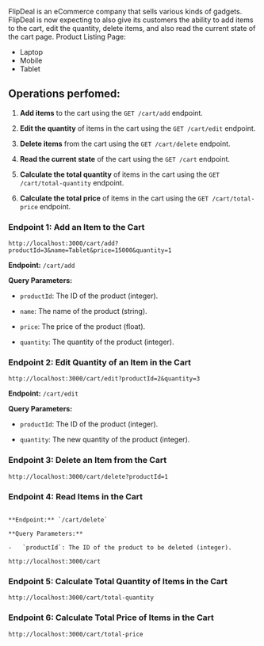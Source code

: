 FlipDeal is an eCommerce company that sells various kinds of gadgets. FlipDeal is now expecting to also give its customers the ability to add items to the cart, edit the quantity, delete items, and also read the current state of the cart page.
 Product Listing Page:
-   Laptop
-   Mobile
-   Tablet

## Operations perfomed: 

1.  **Add items** to the cart using the `GET /cart/add` endpoint.
    
2.  **Edit the quantity** of items in the cart using the `GET /cart/edit` endpoint.
    
3.  **Delete items** from the cart using the `GET /cart/delete` endpoint.
    
4.  **Read the current state** of the cart using the `GET /cart` endpoint.
    
5.  **Calculate the total quantity** of items in the cart using the `GET /cart/total-quantity` endpoint.
    
6.  **Calculate the total price** of items in the cart using the `GET /cart/total-price` endpoint.

### Endpoint 1: Add an Item to the Cart
```
http://localhost:3000/cart/add?productId=3&name=Tablet&price=15000&quantity=1
```
**Endpoint:** `/cart/add`

**Query Parameters:**

-   `productId`: The ID of the product (integer).
    
-   `name`: The name of the product (string).
    
-   `price`: The price of the product (float).
    
-   `quantity`: The quantity of the product (integer).

### Endpoint 2: Edit Quantity of an Item in the Cart
```
http://localhost:3000/cart/edit?productId=2&quantity=3
```

**Endpoint:** `/cart/edit`

**Query Parameters:**

-   `productId`: The ID of the product (integer).
    
-   `quantity`: The new quantity of the product (integer).

### Endpoint 3: Delete an Item from the Cart
```
http://localhost:3000/cart/delete?productId=1
```
### Endpoint 4: Read Items in the Cart
```

**Endpoint:** `/cart/delete`

**Query Parameters:**

-   `productId`: The ID of the product to be deleted (integer).

http://localhost:3000/cart
```
### Endpoint 5: Calculate Total Quantity of Items in the Cart
```
http://localhost:3000/cart/total-quantity
```
### Endpoint 6: Calculate Total Price of Items in the Cart
```
http://localhost:3000/cart/total-price
```
